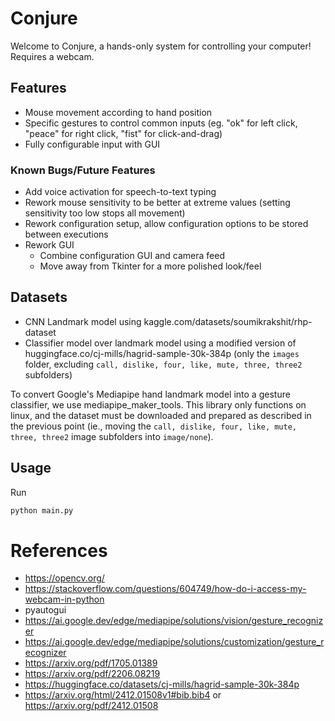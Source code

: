 # Conjure

Welcome to Conjure, a hands-only system for controlling your computer! Requires a webcam.

## Features

- Mouse movement according to hand position
- Specific gestures to control common inputs (eg. "ok" for left click, "peace" for right click, "fist" for click-and-drag)
- Fully configurable input with GUI

### Known Bugs/Future Features

- Add voice activation for speech-to-text typing
- Rework mouse sensitivity to be better at extreme values (setting sensitivity too low stops all movement)
- Rework configuration setup, allow configuration options to be stored between executions
- Rework GUI
  - Combine configuration GUI and camera feed
  - Move away from Tkinter for a more polished look/feel

## Datasets

- CNN Landmark model using kaggle.com/datasets/soumikrakshit/rhp-dataset
- Classifier model over landmark model using a modified version of huggingface.co/cj-mills/hagrid-sample-30k-384p (only the `images` folder, excluding `call, dislike, four, like, mute, three, three2` subfolders)

To convert Google's Mediapipe hand landmark model into a gesture classifier, we use mediapipe_maker_tools. This library only functions on linux, and the dataset must be downloaded and prepared as described in the previous point (ie., moving the `call, dislike, four, like, mute, three, three2` image subfolders into `image/none`).

## Usage

Run

```bash
python main.py
```

# References

- https://opencv.org/
- https://stackoverflow.com/questions/604749/how-do-i-access-my-webcam-in-python
- pyautogui
- https://ai.google.dev/edge/mediapipe/solutions/vision/gesture_recognizer
- https://ai.google.dev/edge/mediapipe/solutions/customization/gesture_recognizer
- https://arxiv.org/pdf/1705.01389
- https://arxiv.org/pdf/2206.08219
- https://huggingface.co/datasets/cj-mills/hagrid-sample-30k-384p
- https://arxiv.org/html/2412.01508v1#bib.bib4 or https://arxiv.org/pdf/2412.01508
